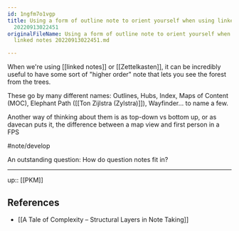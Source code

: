 ```yaml
---
id: 1ngfm7o1vgp
title: Using a form of outline note to orient yourself when using linked notes
  20220913022451
originalFileName: Using a form of outline note to orient yourself when using
  linked notes 20220913022451.md

---
```


When we're using [[linked notes]] or [[Zettelkasten]], it can be incredibly useful to have some sort of "higher order" note that lets you see the forest from the trees.

These go by many different names: Outlines, Hubs, Index, Maps of Content (MOC), Elephant Path ([[Ton Zijlstra (Zylstra)]]), Wayfinder... to name a few.

Another way of thinking about them is as top-down vs bottom up, or as davecan puts it, the difference between a map view and first person in a FPS

#note/develop

An outstanding question: How do question notes fit in?

***

up:: [[PKM]]

## References

* [[A Tale of Complexity – Structural Layers in Note Taking]]
